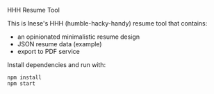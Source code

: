 HHH Resume Tool

This is Inese's HHH (humble-hacky-handy) resume tool that contains:

- an opinionated minimalistic resume design
- JSON resume data (example)
- export to PDF service

Install dependencies and run with:

```
npm install
npm start
```
